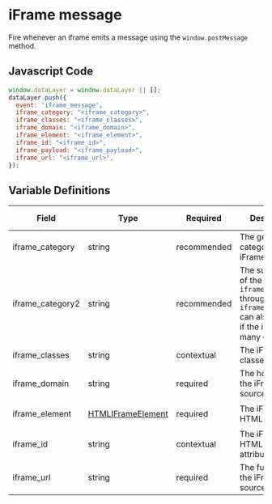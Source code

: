 # iFrame message

Fire whenever an iframe emits a message using the `window.postMessage` method.

## Javascript Code

```js
window.dataLayer = window.dataLayer || [];
dataLayer.push({
  event: 'iframe_message',
  iframe_category: "<iframe_category>",
  iframe_classes: "<iframe_classes>",
  iframe_domain: "<iframe_domain>",
  iframe_element: "<iframe_element>",
  iframe_id: "<iframe_id>",
  iframe_payload: "<iframe_payload>",
  iframe_url: "<iframe_url>",
});
```

## Variable Definitions

|Field|Type|Required|Description|Example|Pattern|Min Length|Max Length|Minimum|Maximum|Multiple Of|
| --- | --- | --- | --- | --- | --- | --- | --- | --- | --- | --- |
|iframe_category|string|recommended|The general category of the iFrame.|Where to Buy Widget, Audio|
|iframe_category2|string|recommended|The subcategory of the iFrame. `iframe_category3` through `iframe_category5` can also be used if the iframe has many categories.|Shoppable, Podcast|
|iframe_classes|string|contextual|The iFrame CSS classes.|audio-embed|
|iframe_domain|string|required|The hostname of the iFrame source.|`vimeo.com`| 
|iframe_element|[HTMLIFrameElement](https://developer.mozilla.org/en-US/docs/Web/API/HTMLIFrameElement)|required|The iFrame HTML element.|`<iframe src="neutrogena.com/iframe" ...>`|
|iframe_id|string|contextual|The iFrame HTML ID attribute.|hero-video|
|iframe_url|string|required|The full URL of the iFrame source.|`where-to-buy.co`|